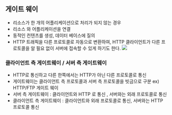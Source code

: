 
## 게이트 웨이
- 리소스가 한 개의 어플리케이션으로 처리가 되지 않는 경우
- 리소스 와 어플리케이션을 연결
- 동적인 컨텐츠를 생성, 데이터 베이스에 질의
- HTTP 트래픽을 다른 프로토콜로 자동으로 변환하여, HTTP 클라이언트가 다른 프로토콜을 알 필요 없이 서버에 접속할 수 있게 하기도 한다.
![](https://velog.velcdn.com/images/yoose1002/post/229ae450-ecf1-45fd-b864-adadc38c66ff/image.png)

### 클라이언트 측 게이트웨이 / 서버 측 게이트웨이
- HTTP로 통신하고 다른 한쪽에서는 HTTP가 아닌 다른 프로토콜로 통신
- 게이트웨이는 클라이언트 측 프로토콜과 서버 측 프로토콜을 빗금으로 구분
  ex) HTTP/FTP 게이트 웨이
- 서버 측 게이트웨이 : 클라이언트와 HTTP 로 통신 , 서버와는 외래 프로토콜로 통신
- 클라이언트 측 게이트웨이 : 클라이언트와 외래 프로토콜로 통신, 서버와는 HTTP 프로토콜 통신